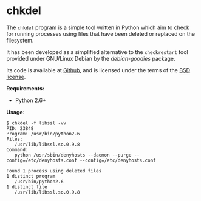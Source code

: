 chkdel
======

The `chkdel` program is a simple tool written in Python which aim to check for running processes using files that have
been deleted or replaced on the filesystem.

It has been developed as a simplified alternative to the `checkrestart` tool provided under GNU/Linux Debian by the
_debian-goodies_ package.

Its code is available at [Github][0], and is licensed under the terms of the [BSD license][1].

**Requirements:**

* Python 2.6+

**Usage:**

	$ chkdel -f libssl -vv
	PID: 23848
	Program: /usr/bin/python2.6
	Files:
	   /usr/lib/libssl.so.0.9.8
	Command:
	   python /usr/sbin/denyhosts --daemon --purge --config=/etc/denyhosts.conf --config=/etc/denyhosts.conf

	Found 1 process using deleted files
	1 distinct program
	   /usr/bin/python2.6
	1 distinct file
	   /usr/lib/libssl.so.0.9.8


[0]: http://github.com/vbatoufflet/chkdel
[1]: http://opensource.org/licenses/BSD-3-Clause
